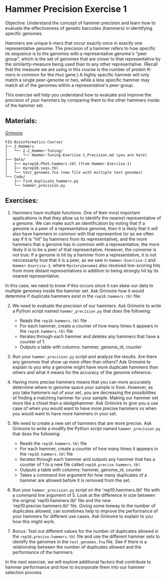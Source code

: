 # Hammer Precision Exercise 1

Objective: Understand the concept of hammer precision and learn how to evaluate the effectiveness of genetic barcodes (hammers) in identifying specific genomes.

Hammers are unique k-mers that occur exactly once in exactly one representative genome. The precision of a hammer refers to how specific its sequence is to the genomes with a representative genome's "peer group", which is the set of genomes that are closer to that representative by the similarity-measure being used than to any other representative. (Recall that the measure we are using in this course is the number of protein K-mers in common for the `PheS` gene.)
A highly specific hammer will only match a single peer-genome or two, while a less specific hammer may match all of the genomes within a representative's peer-group.

This exercise will help you understand how to evaluate and improve the precision of your hammers by comparing them to the other hammers inside of the hammer set. 

## Materials:

[Grimoire](https://chat.openai.com/g/g-n7Rs0IK86-grimoire)

```
FIG-Bioinformatics-Course/
├── 2_Hammers
│   └── 2.2_Hammer-Tuning/
│       └── Hammer-Tuning-Exercise-1_Precision.md (you are here)
├── Data/
│   ├── myrep10.PheS.hammers.tbl (from Hammer-Exercise-1)
│   ├── myrep10.seqs.tbl
│   └── test_genomes.fna (new file with multiple test genomes)
└── Code/
    ├── find_duplicate_hammers.py
    └── hammer_precision.py
```

## Exercises:

1. Hammers have multiple functions. One of their most important applications is that they allow us to identify the nearest representative of a genome. We can make such an identification by noting that if a genome is a peer of a representative genome, then it is likely that it will also have hammers in common with that representive (or as we often say if it is "hit" by hammers from its representative), and the more hammers that a genome has in common with a representative, the more likely it is to be a peer of that representative.
However, the converse is not true: If a genome is hit by a hammer from a representative, it is not neccessarily true that it is a peer, as we saw in `Hammer-Exercise-2`
and `Hammer-Exercise-3`, where `MysteryGenome1` also received low-scoring hits
from more distant representatives in addition to being strongly hit by its nearest representative. 

In this case, we need to know if this occurs since it can skew our data to multiple genomes inside the hammer set. Ask Grimoire how it would determine if duplicate hammers exist in the `rep10.hammers.tbl` file.

2. We need to evaluate the precision of our hammers. Ask Grimoire to write a Python script named `hammer_precision.py` that does the following:
   - Reads the `rep10.hammers.tbl` file
   - For each hammer, create a counter of how many times it appears in the `rep10.hammers.tbl` file
   - Iterates through each hammer and deletes any hammers that have a counter of 1.
   - Outputs a table with columns: hammer, genome_id, counter

3. Run your `hammer_precision.py` script and analyze the results. Are there any genomes that show up more often than others? Ask Grimoire to explain to you why a genome might have more duplicate hammers than others and what it means for the accuracy of the genome inference.

4. Having more precise hammers means that you can more accurately determine where in genome space your sample is from. However, as you take hammers out of your set, you are decreasing the possibilities of finding a matching hammer for your sample. Making our hammer set more like a chisel than a sledgehammer. Ask Grimoire to give you a use case of when you would want to have more precise hammers vs when you would want to have more hammers in your set.

5. We need to create a new set of hammers that are more precise. Ask Grimoire to write a modify the Python script named `hammer_precision.py` that does the following:
   - Reads the `rep10.hammers.tbl` file
   - For each hammer, create a counter of how many times it appears in the `rep10.hammers.tbl` file
   - Iterates through each hammer and outputs any hammer that has a counter of 1 to a new file called `rep10.precise.hammers.tbl`
   - Outputs a table with columns: hammer, genome_id, counter
   - Takes a command line argument for how many duplicates of a hammer are allowed before it is removed from the set.

6. Run your `hammer_precision.py` script on the 'rep10.hammers.tbl' file with a command line argument of 5. Look at the difference in size between the original 'rep10.hammers.tbl' file and the new 'rep10.precise.hammers.tbl' file. Giving some leeway to the number of duplicates allowed, can sometimes help to improve the performance of your hammers for different use cases. Ask Grimoire to explain to you how this might work.

7. Bonus: Test out different values for the number of duplicates allowed in the `rep10.precise.hammers.tbl` file and use the different hammer sets to identify the genomes in the `test_genomes.fna` file. See if there is a relationship between the number of duplicates allowed and the performance of the hammers.

In the next exercise, we will explore additional factors that contribute to hammer performance and how to incorporate them into our hammer selection process.

